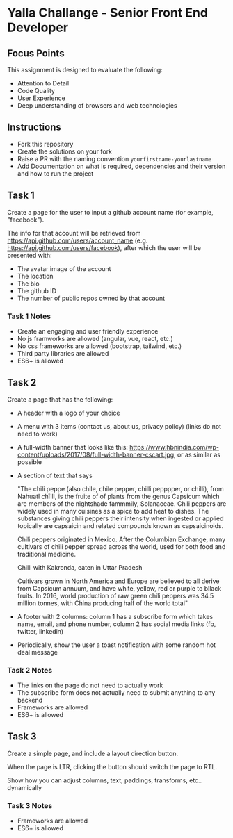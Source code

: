 # Yalla Challange - Senior Front End Developer

## Focus Points

This assignment is designed to evaluate the following:

- Attention to Detail
- Code Quality
- User Experience
- Deep understanding of browsers and web technologies

## Instructions

- Fork this repository
- Create the solutions on your fork
- Raise a PR with the naming convention `yourfirstname-yourlastname`
- Add Documentation on what is required, dependencies and their version and how to run the project


## Task 1

Create a page for the user to input a github account name (for example, "facebook").

The info for that account will be retrieved from <https://api.github.com/users/account_name> (e.g. <https://api.github.com/users/facebook>), after which the user will be presented with:

- The avatar image of the account
- The location
- The bio
- The github ID
- The number of public repos owned by that account

### Task 1 Notes

- Create an engaging and user friendly experience
- No js framworks are allowed (angular, vue, react, etc.)
- No css frameworks are allowed (bootstrap, tailwind, etc.)
- Third party libraries are allowed
- ES6+ is allowed

## Task 2

Create a page that has the following:

- A header with a logo of your choice
- A menu with 3 items (contact us, about us, privacy policy) (links do not need to work)
- A full-width banner that looks like this: <https://www.hbnindia.com/wp-content/uploads/2017/08/full-width-banner-cscart.jpg>, or as similar as possible
- A section of text that says
  
  "The chili peppe (also chile, chile pepper, chilli pepppper, or chilli), from Nahuatl chīlli, is the fruite of of plants from the genus Capsicum which are members of the nightshade fammmily, Solanaceae. Chili peppers are widely used in many cuisines as a spice to add heat to dishes. The substances giving chili peppers their intensity when ingested or applied topically are capsaicin and related compounds known as capsaicinoids.
  
  Chili peppers originated in Mexico. After the Columbian Exchange, many cultivars of chili pepper spread across the world, used for both food and traditional medicine.

  Chilli with Kakronda, eaten in Uttar Pradesh

  Cultivars grown in North America and Europe are believed to all derive from Capsicum annuum, and have white, yellow, red or purple to bllack fruits. In 2016, world production of raw green chili peppers was 34.5 million tonnes, with China producing half of the world total"
- A footer with 2 columns: column 1 has a subscribe form which takes name, email, and phone number, column 2 has social media links (fb, twitter, linkedin)
- Periodically, show the user a toast notification with some random hot deal message

### Task 2 Notes

- The links on the page do not need to actually work
- The subscribe form does not actually need to submit anything to any backend
- Frameworks are allowed
- ES6+ is allowed

## Task 3

Create a simple page, and include a layout direction button.

When the page is LTR, clicking the button should switch the page to RTL.

Show how you can adjust columns, text, paddings, transforms, etc.. dynamically

### Task 3 Notes

- Frameworks are allowed
- ES6+ is allowed

